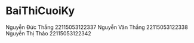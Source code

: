 # BaiThiCuoiKy
Nguyễn Đức Thắng 22115053122337
Nguyễn Văn Thắng 22115053122338
Nguyễn Thị Thảo 22115053122342
